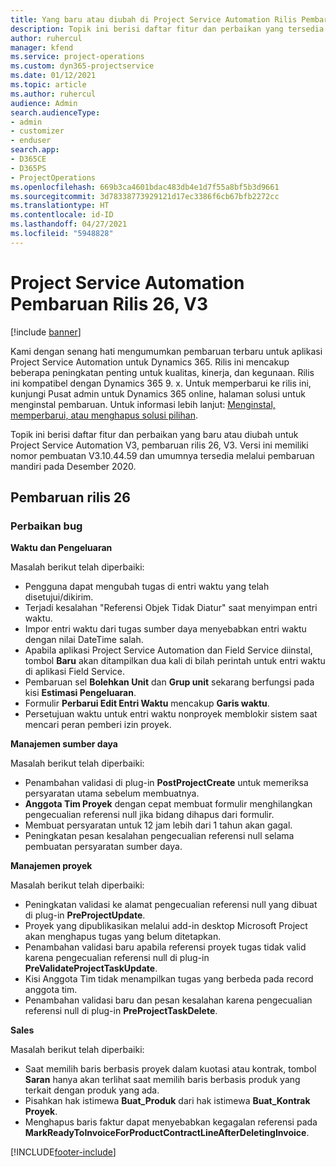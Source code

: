 ```yaml
---
title: Yang baru atau diubah di Project Service Automation Rilis Pembaruan 26, V3
description: Topik ini berisi daftar fitur dan perbaikan yang tersedia di Project Service Automation V3, pembaruan rilis 26, V3.
author: ruhercul
manager: kfend
ms.service: project-operations
ms.custom: dyn365-projectservice
ms.date: 01/12/2021
ms.topic: article
ms.author: ruhercul
audience: Admin
search.audienceType:
- admin
- customizer
- enduser
search.app:
- D365CE
- D365PS
- ProjectOperations
ms.openlocfilehash: 669b3ca4601bdac483db4e1d7f55a8bf5b3d9661
ms.sourcegitcommit: 3d78338773929121d17ec3386f6cb67bfb2272cc
ms.translationtype: HT
ms.contentlocale: id-ID
ms.lasthandoff: 04/27/2021
ms.locfileid: "5948828"
---
```

# <a name="project-service-automation-update-release-26-v3"></a>Project Service Automation Pembaruan Rilis 26, V3

[!include [banner](../includes/psa-now-project-operations.md)]

Kami dengan senang hati mengumumkan pembaruan terbaru untuk aplikasi Project Service Automation untuk Dynamics 365. Rilis ini mencakup beberapa peningkatan penting untuk kualitas, kinerja, dan kegunaan. Rilis ini kompatibel dengan Dynamics 365 9. x. Untuk memperbarui ke rilis ini, kunjungi Pusat admin untuk Dynamics 365 online, halaman solusi untuk menginstal pembaruan. Untuk informasi lebih lanjut: [Menginstal, memperbarui, atau menghapus solusi pilihan](/power-platform/admin/install-remove-preferred-solution).

Topik ini berisi daftar fitur dan perbaikan yang baru atau diubah untuk Project Service Automation V3, pembaruan rilis 26, V3. Versi ini memiliki nomor pembuatan V3.10.44.59 dan umumnya tersedia melalui pembaruan mandiri pada Desember 2020.

## <a name="update-release-26"></a>Pembaruan rilis 26

### <a name="bug-fixes"></a>Perbaikan bug

**Waktu dan Pengeluaran**

Masalah berikut telah diperbaiki:

- Pengguna dapat mengubah tugas di entri waktu yang telah disetujui/dikirim.
- Terjadi kesalahan "Referensi Objek Tidak Diatur" saat menyimpan entri waktu.
- Impor entri waktu dari tugas sumber daya menyebabkan entri waktu dengan nilai DateTime salah.
- Apabila aplikasi Project Service Automation dan Field Service diinstal, tombol **Baru** akan ditampilkan dua kali di bilah perintah untuk entri waktu di aplikasi Field Service.
- Pembaruan sel **Bolehkan Unit** dan **Grup unit** sekarang berfungsi pada kisi **Estimasi Pengeluaran**.
- Formulir **Perbarui Edit Entri Waktu** mencakup **Garis waktu**.
- Persetujuan waktu untuk entri waktu nonproyek memblokir sistem saat mencari peran pemberi izin proyek.

**Manajemen sumber daya**

Masalah berikut telah diperbaiki:

- Penambahan validasi di plug-in **PostProjectCreate** untuk memeriksa persyaratan utama sebelum membuatnya.
- **Anggota Tim Proyek** dengan cepat membuat formulir menghilangkan pengecualian referensi null jika bidang dihapus dari formulir.
- Membuat persyaratan untuk 12 jam lebih dari 1 tahun akan gagal.
- Peningkatan pesan kesalahan pengecualian referensi null selama pembuatan persyaratan sumber daya.

**Manajemen proyek**

Masalah berikut telah diperbaiki:

- Peningkatan validasi ke alamat pengecualian referensi null yang dibuat di plug-in **PreProjectUpdate**.
- Proyek yang dipublikasikan melalui add-in desktop Microsoft Project akan menghapus tugas yang belum ditetapkan.
- Penambahan validasi baru apabila referensi proyek tugas tidak valid karena pengecualian referensi null di plug-in **PreValidateProjectTaskUpdate**.
- Kisi Anggota Tim tidak menampilkan tugas yang berbeda pada record anggota tim.
- Penambahan validasi baru dan pesan kesalahan karena pengecualian referensi null di plug-in **PreProjectTaskDelete**.

**Sales**

Masalah berikut telah diperbaiki:

- Saat memilih baris berbasis proyek dalam kuotasi atau kontrak, tombol **Saran** hanya akan terlihat saat memilih baris berbasis produk yang terkait dengan produk yang ada.
- Pisahkan hak istimewa **Buat_Produk** dari hak istimewa **Buat_Kontrak Proyek**.
- Menghapus baris faktur dapat menyebabkan kegagalan referensi pada **MarkReadyToInvoiceForProductContractLineAfterDeletingInvoice**.


[!INCLUDE[footer-include](../includes/footer-banner.md)]